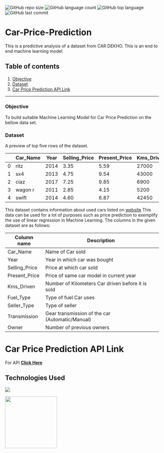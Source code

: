 

![GitHub repo size](https://img.shields.io/github/repo-size/sumit0072/Predictive-Analysis?style=plastic)
![GitHub language count](https://img.shields.io/github/languages/count/sumit0072/Predictive-Analysis?style=plastic)
![GitHub top language](https://img.shields.io/github/languages/top/sumit0072/Predictive-Analysis?style=plastic)
![GitHub last commit](https://img.shields.io/github/last-commit/sumit0072/Predictive-Analysis?color=red&style=plastic)


# Car-Price-Prediction
This is a predictive analysis of a dataset from CAR DEKHO. This is an end to end machine learning model.

<h2>Table of contents</h2>

<div class="alert alert-info alert-info" style="margin-top: 20px">

1. [Objective](#1)<br>
2. [Dataset](#2)<br>
3. [Car Price Prediction API Link](#3)<br>
</div>
<hr>

<h3>Objective</h3><a id="1"></a>
<p>To build suitable Machine Learning Model for Car Price Prediction on the bellow data set.</p>

<h3>Dataset</h3><a id="2"></a>
A preview of top five rows of the dataset.

| | Car_Name | Year | Selling_Price | Present_Price | Kms_Driven | Fuel_Type | Seller_Type | Transmission | Owner |
|-| -------- | ---- | ------------- | ------------- | ---------- | --------- | ----------- | ------------ | ----- |
|0|     ritz | 2014 |	         3.35 |          5.59 |	     27000 |	  Petrol |	    Dealer |       Manual |     0 |
|1|      sx4 | 2013 |          4.75 |	         9.54 |	     43000 |    Diesel |	    Dealer |	     Manual |	    0 |
|2| 	  ciaz | 2017	|          7.25 |          9.85	|       6900 |	  Petrol |    	Dealer |	     Manual |	    0 |
|3|  wagon r | 2011 |	         2.85 |	        4.15	|       5200 |	  Petrol |	    Dealer |	     Manual |	    0 |
|4|    swift | 2014 |          4.60	|          6.87	|      42450 |    Diesel |    	Dealer |       Manual |	    0 |

This dataset contains information about used cars listed on <a href='www.cardekho.com'><u>website</u></a>
This data can be used for a lot of purposes such as price prediction to exemplify the use of linear regression in Machine Learning.
The columns in the given dataset are as follows:

| Column name    | Description                                         |
| ------------   | --------------------------------------------------- |
| Car_Name       | Name of Car sold                                    |
| Year           | Year in which car was bought                        |
| Selling_Price  | Price at which car sold                             |
| Present_Price  | Price of same car model in current year             |
| Kms_Driven     | Number of Kilometers Car driven before it is sold   |
| Fuel_Type      | Type of fuel Car uses                               |
| Seller_Type    | Type of seller                                      |
| Transmission   | Gear transmission of the car (Automatic/Manual)     |
| Owner          | Number of previous owners                           |   

<h1>Car Price Prediction API Link</h1>
For API <a href='https://prediction-carprice-api.herokuapp.com/'><b>Click Here</b></a>

<h2>Technologies Used</h2>

![](https://forthebadge.com/images/badges/made-with-python.svg)

[<img target="_blank" src="https://flask.palletsprojects.com/en/1.1.x/_images/flask-logo.png" width=170>](https://flask.palletsprojects.com/en/1.1.x/) 
